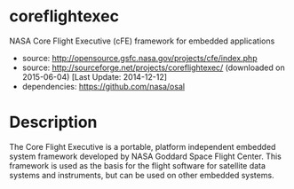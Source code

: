 # coreflightexec
NASA Core Flight Executive (cFE) framework for embedded applications

* source: http://opensource.gsfc.nasa.gov/projects/cfe/index.php
* source: http://sourceforge.net/projects/coreflightexec/ (downloaded on 2015-06-04) [Last Update: 2014-12-12]
* dependencies: https://github.com/nasa/osal 

# Description
The Core Flight Executive is a portable, platform independent embedded system framework developed by NASA Goddard Space Flight Center. This framework is used as the basis for the flight software for satellite data systems and instruments, but can be used on other embedded systems.


